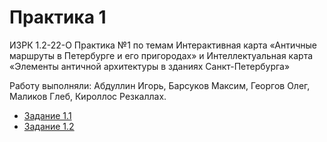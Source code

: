 # Практика 1

ИЗРК 1.2-22-О Практика №1 по темам Интерактивная карта «Античные маршруты в Петербурге и его пригородах» и Интеллектуальная карта «Элементы античной архитектуры в зданиях Санкт-Петербурга»
 
Работу выполняли: Абдуллин Игорь, Барсуков Максим, Георгов Олег, Маликов Глеб, Кироллос Резкаллах.
 
- [Задание 1.1](https://www.google.com/maps/d/viewer?mid=1Cf1yBgvT-3F7kUs52KqsaK6q-CoNipI&ll=59.83053767045971%2C30.333011499999987&z=10)
- [Задание 1.2](https://github.com/maxbarsukov/itmo/blob/master/%D0%B8%D1%81%D1%82%D0%BE%D1%80%D0%B8%D1%8F/%D0%BF%D1%80%D0%B0%D0%BA%D1%82%D0%B8%D0%BA%D0%B0/%D0%9F%D1%80%D0%B0%D0%BA%D1%82%D0%B8%D0%BA%D0%B0%201/%D0%98%D0%97%D0%A0%D0%9A-1.2-22-%D0%9E.%20%D0%9F%D1%80%D0%B0%D0%BA%D1%82%D0%B8%D0%BA%D0%B0%20%E2%84%961.2.%20%D0%90%D0%B1%D0%B4%D1%83%D0%BB%D0%BB%D0%B8%D0%BD%2C%20%D0%91%D0%B0%D1%80%D1%81%D1%83%D0%BA%D0%BE%D0%B2%2C%20%D0%93%D0%B5%D0%BE%D1%80%D0%B3%D0%BE%D0%B2%2C%20%D0%9C%D0%B0%D0%BB%D0%B8%D0%BA%D0%BE%D0%B2%2C%20%D0%A0%D0%B5%D0%B7%D0%BA%D0%B0%D0%BB%D0%BB%D0%B0%D1%85%20%D0%9A%D0%B8%D1%80%D0%BE%D0%BB%D0%BB%D0%BE%D1%81%20.pdf)
